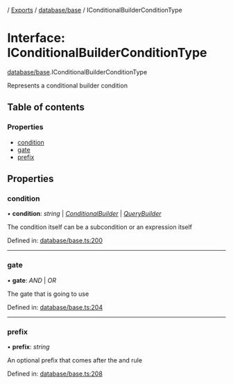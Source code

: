 [](../README.md) / [Exports](../modules.md) / [database/base](../modules/database_base.md) / IConditionalBuilderConditionType

# Interface: IConditionalBuilderConditionType

[database/base](../modules/database_base.md).IConditionalBuilderConditionType

Represents a conditional builder condition

## Table of contents

### Properties

- [condition](database_base.iconditionalbuilderconditiontype.md#condition)
- [gate](database_base.iconditionalbuilderconditiontype.md#gate)
- [prefix](database_base.iconditionalbuilderconditiontype.md#prefix)

## Properties

### condition

• **condition**: *string* \| [*ConditionalBuilder*](../classes/database_base.conditionalbuilder.md) \| [*QueryBuilder*](../classes/database_base.querybuilder.md)

The condition itself can be a subcondition
or an expression itself

Defined in: [database/base.ts:200](https://github.com/onzag/itemize/blob/0569bdf2/database/base.ts#L200)

___

### gate

• **gate**: *AND* \| *OR*

The gate that is going to use

Defined in: [database/base.ts:204](https://github.com/onzag/itemize/blob/0569bdf2/database/base.ts#L204)

___

### prefix

• **prefix**: *string*

An optional prefix that comes after the and rule

Defined in: [database/base.ts:208](https://github.com/onzag/itemize/blob/0569bdf2/database/base.ts#L208)
